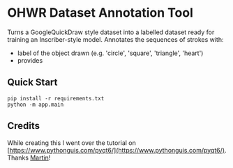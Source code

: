 # OHWR Dataset Annotation Tool

Turns a GoogleQuickDraw style dataset into a labelled dataset ready for training an Inscriber-style model. Annotates the sequences of strokes with:

* label of the object drawn (e.g. 'circle', 'square', 'triangle', 'heart')
* provides

## Quick Start

```
pip install -r requirements.txt
python -m app.main
```

## Credits
While creating this I went over the tutorial on [https://www.pythonguis.com/pyqt6/](https://www.pythonguis.com/pyqt6/). Thanks [Martin](https://www.pythonguis.com/contact/)!